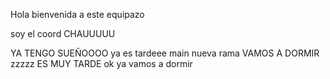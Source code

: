 Hola bienvenida a este equipazo

soy el coord
CHAUUUUU


YA TENGO SUEÑOOOO
ya es tardeee
main
nueva rama 
VAMOS A DORMIR
zzzzz
ES MUY TARDE
ok ya vamos a dormir
